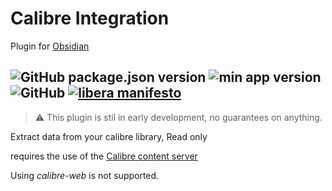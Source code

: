 # Calibre Integration
Plugin for [Obsidian](https://obsidian.md)

![GitHub package.json version](https://shields.joethei.xyz/github/package-json/v/joethei/obsidian-calibre)
![min app version](https://shields.joethei.xyz/github/manifest-json/minAppVersion/joethei/obsidian-calibre?label=lowest%20supported%20app%20version)
![GitHub](https://shields.joethei.xyz/github/license/joethei/obsidian-calibre)
[![libera manifesto](https://shields.joethei.xyz/badge/libera-manifesto-lightgrey.svg)](https://liberamanifesto.com)
---

> ⚠️ This plugin is stil in early development, no guarantees on anything.

Extract data from your calibre library,
Read only

requires the use of the [Calibre content server](https://manual.calibre-ebook.com/server.html?highlight=apache)

Using _calibre-web_ is not supported.
